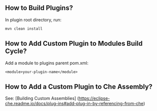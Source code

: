 ## How to Build Plugins?

In plugin root directory, run:

`mvn clean install`

## How to Add Custom Plugin to Modules Build Cycle?

Add a module to plugins parent pom.xml:

`<module>your-plugin-name</module>`

## How to Add a Custom Plugin to Che Assembly?

See: [Building Custom Assemblies] (https://eclipse-che.readme.io/docs/plug-ins#add-plug-in-by-referencing-from-che)
